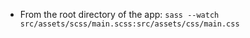 * From the root directory of the app:
`
sass --watch src/assets/scss/main.scss:src/assets/css/main.css
`